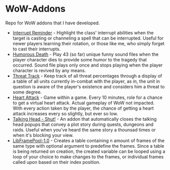 # WoW-Addons
Repo for WoW addons that I have developed.


* [Interrupt Reminder](InterruptReminder) - Highlight the class' interrupt abilities when the target is casting or channeling a spell that can
be interrupted. Useful for newer players learning their rotation, or those like me, who simply forget to cast their
interrupts.
* [Humorous Death](HumorousDeath) - Play 43 (so far) unique funny sound files when the player character dies to provide
some humor to the tragedy that occurred. Sound file plays only once and stops playing when the player character is
revived by any means.
* [Threat Track](https://github.com/AgentRG/WoW-Addons/tree/main/ThreatTrack) - Keep track of all threat percentages through a display of a table of all units currently in-combat with the player, as
in, the unit in question is aware of the player's existence and considers him a threat to some degree.
* [Heart Attack](https://github.com/AgentRG/WoW-Addons/tree/main/HeartAttack) - Game within a game. Every 10 minutes, role for a chance to get a virtual heart attack. Actual gameplay of WoW not impacted. 
With every action taken by the player, the chance of getting a heart attack increases every so slightly, but ever so low.
* [Talking Head - Shut!](https://github.com/AgentRG/WoW-Addons/tree/main/TalkingHeadShut) - An addon that automatically closes the talking head popups that convey a plot story during quests, dungeons and raids. Useful when you've heard the same story a thounsad times or when it's blocking your view.
* [LibFramePool-1.0](https://github.com/AgentRG/WoW-Addons/tree/main/LibFramePool-1.0) - Creates a table containing n amount of frames of the same type with optional argument to predefine the frames. Since a table is being returned on creation, the created variable can be looped using a loop of your choice to make changes to the frames, or individual frames called upon based on their index position.
